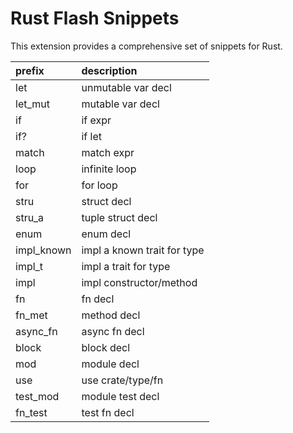 # Rust Flash Snippets

This extension provides a comprehensive set of snippets for Rust.

| prefix     | description                 |
|:-----------|:----------------------------|
| let        | unmutable var decl          |
| let_mut    | mutable var decl            |
| if         | if expr                     |
| if?        | if let                      |
| match      | match expr                  |
| loop       | infinite loop               |
| for        | for loop                    |
| stru       | struct decl                 |
| stru_a     | tuple struct decl           |
| enum       | enum decl                   |
| impl_known | impl a known trait for type |
| impl_t     | impl a trait for type       |
| impl       | impl constructor/method     |
| fn         | fn decl                     |
| fn_met     | method decl                 |
| async_fn   | async fn decl               |
| block      | block decl                  |
| mod        | module decl                 |
| use        | use crate/type/fn           |
| test_mod   | module test decl            |
| fn_test    | test fn decl                |